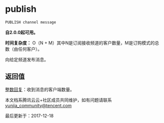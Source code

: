 # publish

```javascript
PUBLISH channel message
```

**自2.0.0起可用。**

**时间复杂度：** O（N + M）其中N是订阅接收频道的客户数量，M是订购模式的总数（由任何客户）。

向给定频道发布消息。

## 返回值

[整数回复](https://redis.io/topics/protocol#integer-reply)：收到消息的客户端数量。

本文档系腾讯云云+社区成员共同维护，如有问题请联系 yunjia_community@tencent.com

最后更新于：2017-12-18